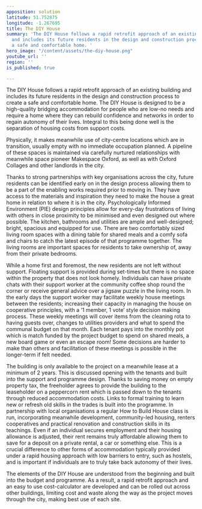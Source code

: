 ```yaml
---
apposition: solution
latitude: 51.752875
longitude: -1.267695
title: The DIY House
summary: 'The DIY House follows a rapid retrofit approach of an existing building
  and includes its future residents in the design and construction process to create
  a safe and comfortable home. '
hero_image: "/content/assets/the-diy-house.png"
youtube_url: ''
region: ''
is_published: true

---
```

The DIY House follows a rapid retrofit approach of an existing building and includes its future residents in the design and construction process to create a safe and comfortable home. The DIY House is designed to be a high-quality bridging accommodation for people who are low-no needs and require a home where they can rebuild confidence and networks in order to regain autonomy of their lives. Integral to this being done well is the separation of housing costs from support costs.

Physically, it makes meanwhile use of city-centre locations which are in transition, usually empty with no immediate occupation planned. A pipeline of these spaces is maintained via carefully nurtured relationships with meanwhile space pioneer Makespace Oxford, as well as with Oxford Collages and other landlords in the city.

Thanks to strong partnerships with key organisations across the city, future residents can be identified early on in the design process allowing them to be a part of the enabling works required prior to moving in. They have access to the materials and inspiration they need to make the house a great home in relation to where it is in the city. Psychologically Informed Environment (PIE) design principles allow for every-day frustrations of living with others in close proximity to be minimised and even designed out where possible. The kitchen, bathrooms and utilities are ample and well-designed; bright, spacious and equipped for use. There are two comfortably sized living room spaces with a dining table for shared meals and a comfy sofa and chairs to catch the latest episode of that programme together. The living rooms are important spaces for residents to take ownership of, away from their private bedrooms.

While a home first and foremost, the new residents are not left without support. Floating support is provided during set-times but there is no space within the property that does not look homely. Individuals can have private chats with their support worker at the community coffee shop round the corner or receive general advice over a jigsaw puzzle in the living room. In the early days the support worker may facilitate weekly house meetings between the residents; increasing their capacity in managing the house on cooperative principles, with a ‘1 member, 1 vote’ style decision making process. These weekly meetings will cover items from the cleaning rota to having guests over, changes to utilities providers and what to spend the communal budget on that month. Each tenant pays into the monthly pot which is match funded by the project budget to spend on shared meals, a new board game or even an escape room! Some decisions are harder to make than others and facilitation of these meetings is possible in the longer-term if felt needed.

The building is only available to the project on a meanwhile lease at a minimum of 2 years. This is discussed opening with the tenants and built into the support and programme design. Thanks to saving money on empty property tax, the freeholder agrees to provide the building to the leaseholder on a peppercorn rent which is passed down to the tenants through reduced accommodation costs. Links to formal training to learn new or refresh old skills in the trades is built into the programme. In partnership with local organisations a regular How to Build House class is run, incorporating meanwhile development, community-led housing, renters cooperatives and practical renovation and construction skills in its teachings. Even if an individual secures employment and their housing allowance is adjusted, their rent remains truly affordable allowing them to save for a deposit on a private rental, a car or something else. This is a crucial difference to other forms of accommodation typically provided under a rapid housing approach with low barriers to entry, such as hostels, and is important if individuals are to truly take back autonomy of their lives.

The elements of the DIY House are understood from the beginning and built into the budget and programme. As a result, a rapid retrofit approach and an easy to use cost-calculator are developed and can be rolled out across other buildings, limiting cost and waste along the way as the project moves through the city, making best use of each site.